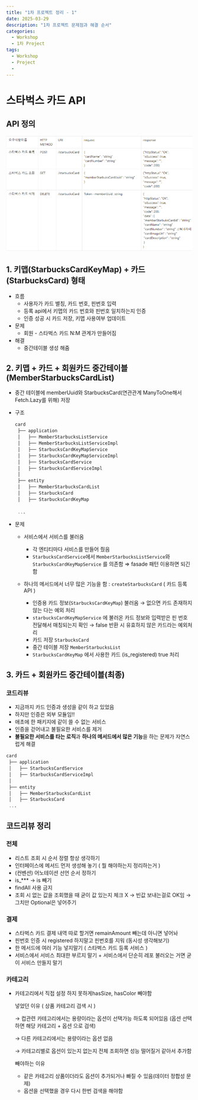 ```yaml
---
title: "1차 프로젝트 정리 - 1"
date: 2025-03-29
description: "1차 프로젝트 문제점과 해결 순서"
categories:
  - Workshop
  - 1차 Project
tags:
  - Workshop
  - Project
  - 
---
```


# 스타벅스 카드 API

## API 정의

![image.png](/assets/post_img/250401/image.png)

## 1. 키맵(StarbucksCardKeyMap) + 카드(StarbucksCard) 형태

- 흐름
  - 사용자가 카드 별칭, 카드 번호, 핀번호 입력
  - 등록 api에서 키맵의 카드 번호와 핀번호 일치하는지 인증
  - 인증 성공 시 카드 저장, 키맵 사용여부 업데이트
- 문제
  - 회원 - 스타벅스 카드 N:M 관계가 만들어짐
- 해결
  - 중간테이블 생성 해줌

## 2. 키맵 + 카드 + 회원카드 중간테이블(MemberStarbucksCardList)

- 중간 테이블에 memberUuid와 StarbucksCard(연관관계 ManyToOne해서 Fetch.Lazy를 위해) 저장
- 구조

    ```sql
    card
     ├── application
     │   ├── MemberStarbucksListService
     │   ├── MemberStarbucksListServiceImpl
     │   ├── StarbucksCardKeyMapService
     │   ├── StarbucksCardKeyMapServiceImpl
     │   ├── StarbucksCardService
     │   ├── StarbucksCardServiceImpl
     │
     ├── entity
     │   ├── MemberStarbucksCardList
     │   ├── StarbucksCard
     │   ├── StarbucksCardKeyMap
     
     ...
    
    ```

- 문제
  - 서비스에서 서비스를 불러옴
    - 각 엔티티마다 서비스를 만들어 줬음
    - `StarbucksCardService`에서 `MemberStarbucksListService`와 `StarbucksCardKeyMapService` 를 의존함 ⇒ fasade 패턴 이용하면 되긴 함

  - 하나의 메서드에서 너무 많은 기능을 함 : `createStarbucksCard` ( 카드 등록 API )
    - 인증용 카드 정보(`StarbucksCardKeyMap`) 불러옴 → 없으면 카드 존재하지 않는 다는 예외 처리
    - `starbucksCardKeyMapService` 에 불러온 카드 정보와 입력받은 핀 번호 전달해서 매칭되는지 확인 → false 반환 시 유효하지 않은 카드라는 예외처리
    - 카드 저장 `StarbucksCard`
    - 중간 테이블 저장 `MemberStarbucksList`
    - `StarbucksCardKeyMap` 에서 사용한 카드 (is_registered) true 처리

## 3. 카드 + 회원카드 중간테이블(최종)

### 코드리뷰

- 지금까지 카드 인증과 생성을 같이 하고 있었음
- 하지만 인증은 외부 모듈임!!
- 애초에 한 패키지에 같이 쓸 수 없는 서비스
- 인증을 걷어내고 불필요한 서비스를 제거
- **불필요한 서비스를 타는 로직**과 **하나의 메서드에서 많은 기능**을 하는 문제가 자연스럽게 해결

```sql
card
 ├── application
 │   ├── StarbucksCardService
 │   ├── StarbucksCardServiceImpl
 │
 ├── entity
 │   ├── MemberStarbucksCardList
 │   ├── StarbucksCard
 ...

```

## 코드리뷰 정리

### 전체

- 리스트 조회 시 순서 정렬 항상 생각하기
- 인터페이스에 메서드 먼저 생성해 놓기 ( 뭘 해야하는지 정리하는거 )
- (컨벤션) 어노테이션 선언 순서 정하기
- is_*** → is 빼기
- findAll 사용 금지
- 조회 시 없는 값을 조회했을 때 굳이 값 있는지 체크 X → 빈값 보내는걸로 OK임 → 그치만 Optional은 넣어주기

### 결제

- 스타벅스 카드 결제 내역 따로 할거면 remainAmount 빼는데 아니면 넣어놔
- 핀번호 인증 시 registered 하지말고 핀번호를 지워 (동시성 생각해보기)
- 한 메서드에 여러 기능 넣지말기 ( 스타벅스 카드 등록 서비스 )
- 서비스에서 서비스 최대한 부르지 말기 + 서비스에서 단순히 레포 불러오는 거면 굳이 서비스 만들지 말기

### 카테고리

- 카테고리에서 직접 설정 하지 못하게hasSize, hasColor 빼야함

  넣었던 이유 ( 상품 카테고리 검색 시 )

  → 컵관련 카테고리에서는 용량이라는 옵션이 선택가능 하도록 되어있음 (옵션 선택하면 해당 카테고리 + 옵션 으로 검색)

  → 다른 카테고리에서는 용량이라는 옵션 없음

  → 카테고리별로 옵션이 있는지 없는지 전체 조회하면 성능 떨어질거 같아서 추가함

  빼야하는 이유

  - 같은 카테고리 상품이더라도 옵션이 추가되거나 빠질 수 있음(데이터 정합성 문제)
  - 옵션을 선택했을 경우 다시 한번 검색을 해야함
